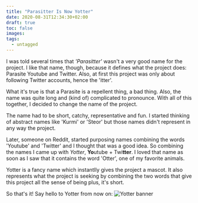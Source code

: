 ```yaml
---
title: "Parasitter Is Now Yotter"
date: 2020-08-31T12:34:30+02:00
draft: true
toc: false
images:
tags:
  - untagged
---
```


I was told several times that *'Parasitter'* wasn't a very good name for the project. I like that name, though, because it defines what the project does: Parasite Youtube and Twitter. Also, at first this project was only about following Twitter accounts, hence the 'itter'.

What it's true is that a Parasite is a repellent thing, a bad thing. Also, the name was quite long and (kind of) complicated to pronounce. With all of this together, I decided to change the name of the project.

The name had to be short, catchy, representative and fun. I started thinking of abstract names like 'Kurmi' or 'Steor' but those names didn't represent in any way the project.

Later, someone on Reddit, started purposing names combining the words 'Youtube' and 'Twitter' and I thought that was a good idea. So combining the names I came up with *Yotter*, **Yo**utube + Twi**tter**. I loved that name as soon as I saw that it contains the word 'Otter', one of my favorite animals.

Yotter is a fancy name which instantlly gives the project a mascot. It also represents what the project is seeking by combining the two words that give this project all the sense of being plus, it's short.

So that's it! Say hello to Yotter from now on:
![Yotter banner](https://github.com/pluja/Yotter/raw/dev-indep/app/static/img/banner.png)